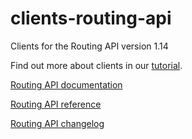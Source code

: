 # clients-routing-api
Clients for the Routing API version 1.14

Find out more about clients in our [tutorial](https://developer.myptv.com/Tutorials/General/clientGeneration.htm).

[Routing API documentation](https://developer.myptv.com/Documentation/Routing%20API/QuickStart.htm)

[Routing API reference](https://developer.myptv.com/Documentation/Routing%20API/API%20Reference.htm)

[Routing API changelog](https://developer.myptv.com/Documentation/Routing%20API/Release%20History/ReleaseHistory.htm)